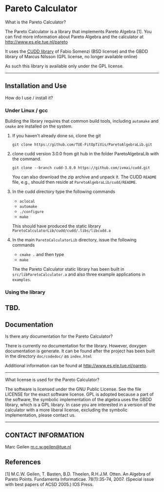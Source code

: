 # Pareto Calculator 

What is the Pareto Calculator?

The Pareto Calculator is a library that implements Pareto Algebra [1].
You can find more information about Pareto Algebra and the calculator
at <http://www.es.ele.tue.nl/pareto>

It uses the [CUDD library](https://github.com/ivmai/cudd) of Fabio Somenzi (BSD license) and the GBDD library of Marcus Nilsson (GPL license, no longer available online)

As such this library is available only under the GPL license.

------------------------------------------------------------------



## Installation and Use

How do I use / install it?

### Under Linux / gcc

Building the library requires that common build tools, including `automake` and `cmake` are installed on the system.

1. If you haven't already done so, clone the git

   `git clone https://github.com/TUE-FitOpTiVis/ParetoAlgebraLib.git`

2. clone cudd version 3.0.0 from git hub in the folder ParetoAlgebraLib with the command.

   `git clone --branch cudd-3.0.0 https://github.com/ivmai/cudd.git`

   You can also download the zip archive and unpack it.
   The CUDD `README` file, e.g., should then reside at `ParetoAlgebraLib/cudd/README`.
3. In the cudd directory type the following commands
   - `aclocal`
   - `automake`
   - `./configure`
   - `make`

   This should have produced the static library `ParetoCalculatorLib/cudd/cudd/.libs/libcudd.a`
4. In the main `ParetoCalculatorLib` directory, issue the following commands
   - `cmake .` and then type
   - `make`

   The the Pareto Calculator static library has been built in  `src/libParetoCalculator.a` and also three example applications in `examples`.

### Using the library

TBD.
------------------------------------------------------------------

## Documentation

Is there any documentation for the Pareto Calculator?

There is currently no documentation for the library.
However, doxygen documentation is generate. It can be found after the project has been built in the directory `doc/codedoc/` as `index.html`

Additional information  can be found at http://www.es.ele.tue.nl/pareto.

------------------------------------------------------------------

What license is used for the Pareto Calculator?

The software is licensed under the GNU Public License. See the
file LICENSE for the exact software license.
GPL is adopted because a part of the software, the symbolic implementation
of the algebra uses the GBDD library, which is a GPL library.
In case you are interested in a version of the calculator with
a more liberal license, excluding the symbolic implementation, please contact
us.

------------------------------------------------------------------

## CONTACT INFORMATION

Marc Geilen <m.c.w.geilen@tue.nl>

## References

[1] M.C.W. Geilen, T. Basten, B.D. Theelen, R.H.J.M. Otten. An Algebra of Pareto Points.
   Fundamenta Informaticae. 78(1):35-74, 2007. (Special issue with best papers of ACSD 2005.)  IOS Press.
